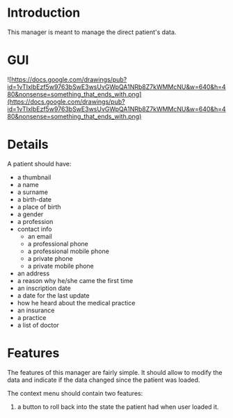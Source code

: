 # Introduction #

This manager is meant to manage the direct patient's data.

# GUI #

![https://docs.google.com/drawings/pub?id=1vTIxlbEzf5w9763bSwE3wsUvGWpQA1NRb8Z7kWMMcNU&w=640&h=480&nonsense=something_that_ends_with.png](https://docs.google.com/drawings/pub?id=1vTIxlbEzf5w9763bSwE3wsUvGWpQA1NRb8Z7kWMMcNU&w=640&h=480&nonsense=something_that_ends_with.png)

# Details #

A patient should have:
  * a thumbnail
  * a name
  * a surname
  * a birth-date
  * a place of birth
  * a gender
  * a profession
  * contact info
    * an email
    * a professional phone
    * a professional mobile phone
    * a private phone
    * a private mobile phone
  * an address
  * a reason why he/she came the first time
  * an inscription date
  * a date for the last update
  * how he heard about the medical practice
  * an insurance
  * a practice
  * a list of doctor

# Features #

The features of this manager are fairly simple. It should allow to modify the data and indicate if the data changed since the patient was loaded.

The context menu should contain two features:
  1. a button to roll back into the state the patient had when user loaded it.